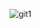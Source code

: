 ![git1](https://github.com/Trollcraft1002/java-mongodb-store/assets/68969028/6ce95da7-a18d-4efc-8c29-27ae0d39509b)
